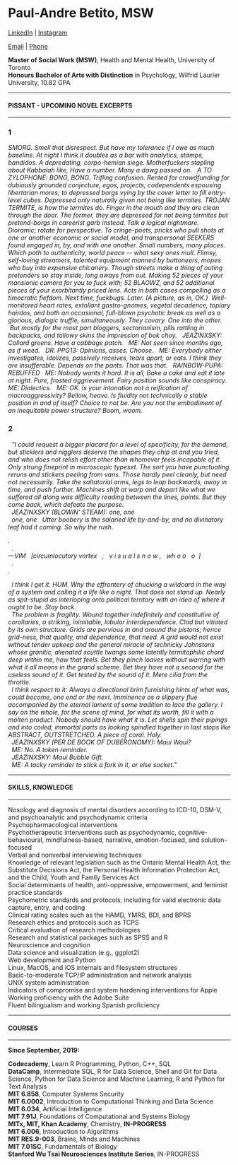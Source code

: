 # Paul-Andre Betito, MSW 

[LinkedIn](https://www.linkedin.com/in/paulandreb/) | [Instagram](https://www.instagram.com/paulandreb_/)

[Email](mailto:paulandreb@tutanota.com) | [Phone](tel:+16478066736)

<b>Master of Social Work (MSW)</b>, Health and Mental Health, University of Toronto<br>
<b>Honours Bachelor of Arts with Distinction</b> in Psychology, Wilfrid Laurier University, 10.82 GPA

***
#### PISSANT - UPCOMING NOVEL EXCERPTS
***

### 1

<i>SMORG. Smell that disrespect. But have my tolerance if I owe as much baseline. At night I think it doubles as a bar with analytics, stamps, bandidos. A depredating, corpo-hemian siege. Motherfuckers stapling about Kabbalah like, Have a number. Many a dawg passed on.
&nbsp; A TO ZYLOPHONE: BONG, BONG. Trifling confusion. Rented for crowdfunding for dubiously grounded conjecture, egos, projects; codependents espousing libertarian mores; to depressed borgs vying by the cover letter to fill entry-level cubes. Depressed only naturally given not being like termites. TROJAN TERMITE, is how the termites do. Finger in the mouth and they are clean through the door. The former, they are depressed for not being termites but pretend-borgs in careerist garb instead. Talk a logical nightmare. 
&nbsp; Dioramic; rotate for perspective. To cringe-poets, pricks who pull shots at one or another economic or social model, and transpersonal SEEKERS found engaged in, by, and with one another. Small numbers, many places. Which path to authenticity, world peace -- what sexy ones mull.  Flimsy, self-loving streamers, talented equipment manned by buttoneers, mopes who buy into expensive chicanery. Though streets make a thing of outing pretenders so stay inside, long aways from out. Making 52 pieces of your mansionic camera for you to fuck with; 52 BLAOWZ, and 52 additional pieces of your exorbitantly priced lens. Acts in both cases compelling as a timocratic fiefdom. Next time, fuckbugs. Later. (A picture, as in, OK.)
&nbsp;Well-monitored heart rates, extollant gastro-gnomes, vegetal decadence, topiary hairdos, and both an occasional, full-blown psychotic break as well as a glorious, dialogic truffle, simultaneously. They covary. One into the other.
&nbsp;But mostly for the most part bloggers, sectarianism, pills rattling in backpacks, and tallowy skins the impression of bok choy.
&nbsp; JEAZINXSKY: Collard greens. Have a cabbage patch.
&nbsp; ME: Not seen since months ago, as if weed.
&nbsp; DR. PPG13: Opinions, asses. Choose.
&nbsp; ME: Everybody either investigates, idolizes, passively receives, tears apart, or eats. I think they are insufferable. Depends on the pants. That was that.
&nbsp; RAINBOW-PUPA: REBUFFED
&nbsp; ME: Nobody wants it hard. It is all, Bake a cake and eat it late at night. Pure, frosted aggrievement. Fairy position sounds like conspiracy.
&nbsp; ME: Dialectics. 
&nbsp; ME: OK. Is your intonation not a reification of macroaggressivity? Bellow, heave. Is fluidity not technically a stable position in and of itself? Choice to not be. Are you not the embodiment of an inequitable power structure? Boom, woom.</i>

### 2

<i>&nbsp; "I could request a bigger placard for a level of specificity, for the demand, but sticklers and nigglers deserve the shapes they chip at and you tried, and who does not relish effort other than whomever feels incapable of it. Only strung fineprint in microscopic typeset. The sort you have punctuating reruns and stickers peeling from vans. Those hardly peel cleanly, but need not necessarily.  Take the saltatorial arms, legs to leap backwards, away in time, and push further. Machines shift at warp and depart like what we suffered all along was difficulty reading between the lines, points. But they come back, which defeats the purpose.<br>
&nbsp; JEAZINXSKY (BLOWIN’ STEAM): one, one <br>
&nbsp; one, one	&nbsp; Utter boobery is the salaried life by-and-by, and no divinatory leaf had it coming. So why the rush.<br></i>

<i>.<br>
&nbsp;	.<br>
—VIM  &nbsp;  [circumlocutory vortex &nbsp;	, &nbsp;  v i s u a l  s n o w   ,  &nbsp;   wh o o  &nbsp;  o	&nbsp;]<br>
&nbsp;	.<br>
.</i><br>

<i>&nbsp; I think I get it. HUM. Why the effrontery of chucking a wildcard in the way of a system and calling it a life like a night. That does not stand up. Nearly as spit-stupid as interloping onto political territory with an idea of where it ought to be. Stay back.<br>
&nbsp; The problem is fragility. Wound together indefinitely and constitutive of corollaries, a striking, inimitable, lobular interdependence. Clad but vitiated by its own structure. Grids are pervious in and around the pistons; hence grid-ness, that quality, and dependence, that need. A grid would not exist without tender upkeep and the general miracle of technicky Johnstons whose granitic, alienated scuttle twangs some latently termitophilic chord deep within me, how that feels. Bet they pinch loaves without warring with what it all means in the grand scheme. Bet they have not a second for the useless sound of it. Get tested by the sound of it. Mere cilia from the throttle.<br> 
&nbsp; I think respect to it: Always a directional brim furnishing hints of what was, could become, one end or the next. Imminence as a slippery flue accompanied by the eternal lament of some tradition to lace the gallery. I say on the whole, for the scene of mind, for what its worth, fill it with a molten product. Nobody should have what it is. Let shells spin their pipings and into coiled, immortal parts as looking spindled together in last stops like ABSTRACT, OUTSTRETCHED. A piece of coral. Holy.<br>
&nbsp; JEAZINXSKY (PER DE BOOK OF DUBERONOMY): Maui Waui?<br>
&nbsp; ME: No. A token reminder.<br>
&nbsp; JEAZINXSKY: Maui Bubble Gift.<br>
&nbsp; ME: A tacky reminder to stick a fork in it, or else socket."<br></i>

***
#### SKILLS, KNOWLEDGE
***

Nosology and diagnosis of mental disorders according to ICD-10, DSM-V, and psychoanalytic and psychodynamic criteria<br>
Psychopharmacological interventions<br>
Psychotherapeutic interventions such as psychodynamic, cognitive-behavioural, mindfulness-based, narrative, emotion-focused, and solution-focused<br>
Verbal and nonverbal interviewing techniques<br>
Knowledge of relevant legislation such as the Ontario Mental Health Act, the Substitute Decisions Act, the Personal Health Information Protection Act, and the Child, Youth and Family Services Act<br>
Social determinants of health, anti-oppressive, empowerment, and feminist practice standards<br>
Psychometric standards and protocols, including for valid electronic data capture, entry, and coding<br>
Clinical rating scales such as the HAMD, YMRS, BDI, and BPRS<br>
Research ethics and protocols such as TCPS<br>
Critical evaluation of research methodologies<br>
Research and statistical packages such as SPSS and R<br>
Neuroscience and cognition<br>
Data science and visualization (e.g., ggplot2)<br>
Web development and Python<br>
Linux, MacOS, and iOS internals and filesystem structures<br>
Basic-to-moderate TCP/IP administration and network analysis<br>
UNIX system administration<br>
Indicators of compromise and system hardening interventions for Apple<br>
Working proficiency with the Adobe Suite<br>
Fluent bilingualism and working Spanish proficiency<br>

***
#### COURSES
***

<b>Since September, 2019:</b><br>

<b>Codecademy</b>, Learn R Programming, Python, C++, SQL<br>
<b>DataCamp</b>, Intermediate SQL, R for Data Science, Shell and Git for Data Science, Python for Data Science and Machine Learning, R and Python for Text Analysis<br>
<b>MIT 6.858</b>, Computer Systems Security<br>
<b>MIT 6.0002</b>, Introduction to Computational Thinking and Data Science<br>
<b>MIT 6.034</b>, Artificial Intelligence<br>
<b>MIT 7.91J</b>, Foundations of Computational and Systems Biology<br>
<b>MITx, MIT, Khan Academy</b>, Chemistry, <b>IN-PROGRESS</b><br>
<b>MIT 6.006</b>, Introduction to Algorithms<br>
<b>MIT RES.9-003</b>, Brains, Minds and Machines<br>
<b>MIT 7.01SC</b>, Fundamentals of Biology<br>
<b>Stanford Wu Tsai Neurosciences Institute Series</b>, IN-PROGRESS<br>
